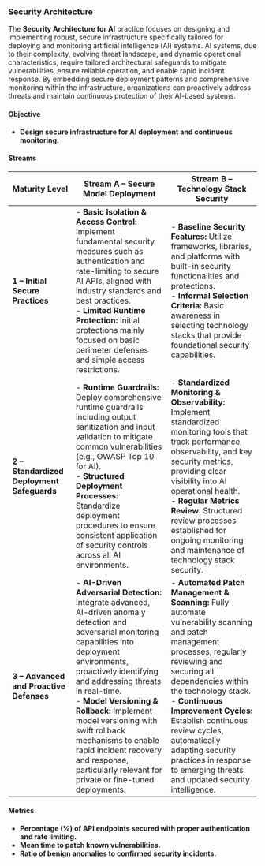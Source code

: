 ### Security Architecture 

The **Security Architecture for AI** practice focuses on designing and implementing robust, secure infrastructure specifically tailored for deploying and monitoring artificial intelligence (AI) systems. AI systems, due to their complexity, evolving threat landscape, and dynamic operational characteristics, require tailored architectural safeguards to mitigate vulnerabilities, ensure reliable operation, and enable rapid incident response. By embedding secure deployment patterns and comprehensive monitoring within the infrastructure, organizations can proactively address threats and maintain continuous protection of their AI-based systems.

#### Objective

- **Design secure infrastructure for AI deployment and continuous monitoring.**

#### Streams

| Maturity Level | Stream A – Secure Model Deployment | Stream B – Technology Stack Security |
|----------------|-----------------------------------|-------------------------------------|
| **1 – Initial Secure Practices** | - **Basic Isolation & Access Control:** Implement fundamental security measures such as authentication and rate-limiting to secure AI APIs, aligned with industry standards and best practices.<br>- **Limited Runtime Protection:** Initial protections mainly focused on basic perimeter defenses and simple access restrictions. | - **Baseline Security Features:** Utilize frameworks, libraries, and platforms with built-in security functionalities and protections.<br>- **Informal Selection Criteria:** Basic awareness in selecting technology stacks that provide foundational security capabilities. |
| **2 – Standardized Deployment Safeguards** | - **Runtime Guardrails:** Deploy comprehensive runtime guardrails including output sanitization and input validation to mitigate common vulnerabilities (e.g., OWASP Top 10 for AI).<br>- **Structured Deployment Processes:** Standardize deployment procedures to ensure consistent application of security controls across all AI environments. | - **Standardized Monitoring & Observability:** Implement standardized monitoring tools that track performance, observability, and key security metrics, providing clear visibility into AI operational health.<br>- **Regular Metrics Review:** Structured review processes established for ongoing monitoring and maintenance of technology stack security. |
| **3 – Advanced and Proactive Defenses** | - **AI-Driven Adversarial Detection:** Integrate advanced, AI-driven anomaly detection and adversarial monitoring capabilities into deployment environments, proactively identifying and addressing threats in real-time.<br>- **Model Versioning & Rollback:** Implement model versioning with swift rollback mechanisms to enable rapid incident recovery and response, particularly relevant for private or fine-tuned deployments. | - **Automated Patch Management & Scanning:** Fully automate vulnerability scanning and patch management processes, regularly reviewing and securing all dependencies within the technology stack.<br>- **Continuous Improvement Cycles:** Establish continuous review cycles, automatically adapting security practices in response to emerging threats and updated security intelligence. |

#### Metrics

- **Percentage (%) of API endpoints secured with proper authentication and rate limiting.**
- **Mean time to patch known vulnerabilities.**
- **Ratio of benign anomalies to confirmed security incidents.**
